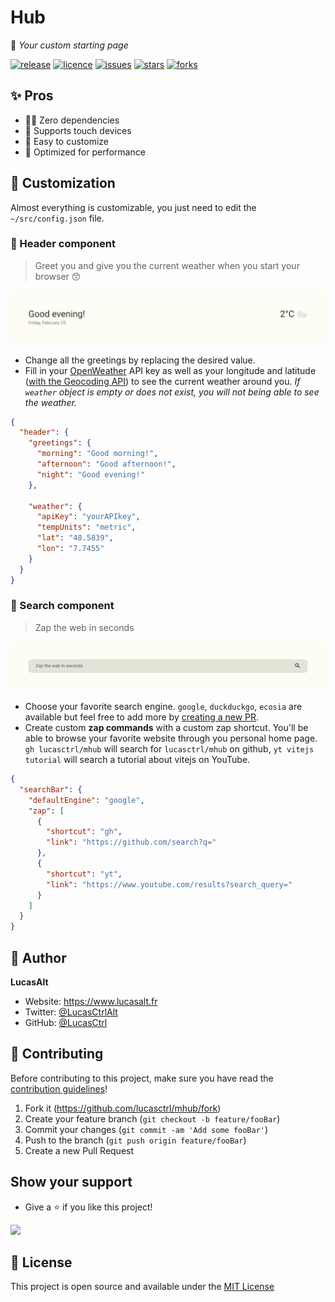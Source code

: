 # Hub
🧰 *Your custom starting page*

[![release](https://img.shields.io/github/release/lucasctrl/mhub?style=flat-square&label=Release&logo=github&logoColor=fafafa&colorA=191b25&colorB=32cb8b)](https://github.com/lucasctrl/mhub/releases/latest)
[![licence](https://img.shields.io/github/license/lucasctrl/mhub?style=flat-square&label=License&colorA=191b25)](https://github.com/lucasctrl/mhub/blob/main/LICENSE.md)
[![issues](https://img.shields.io/github/issues/lucasctrl/mhub?style=flat-square&label=Issues&colorA=191b25)](https://github.com/lucasctrl/mhub/issues)
[![stars](https://img.shields.io/github/stars/lucasctrl/mhub?style=flat-square&label=Stars&colorA=191b25)](https://github.com/lucasctrl/mhub/stargazers)
[![forks](https://img.shields.io/github/forks/lucasctrl/mhub?style=flat-square&label=Forks&colorA=191b25)](https://github.com/lucasctrl/mhub/network)

## ✨ Pros

- 🙅‍♂️ Zero dependencies
- 📱 Supports touch devices
- 🌈 Easy to customize
- 🦄 Optimized for performance

## 🎨 Customization

Almost everything is customizable, you just need to edit the `~/src/config.json` file.

### 👋 Header component

> Greet you and give you the current weather when you start your browser 😙

![Hello image](https://github.com/lucasctrl/mhub/blob/main/.github/screenshots/header.png)

- Change all the greetings by replacing the desired value.
- Fill in your [OpenWeather](https://openweathermap.org) API key as well as your longitude and latitude ([with the Geocoding API](https://openweathermap.org/api/geocoding-api)) to see the current weather around you. *If  `weather` object is empty or does not exist, you will not being able to see the weather.*

```json
{
  "header": {
    "greetings": {
      "morning": "Good morning!",
      "afternoon": "Good afternoon!",
      "night": "Good evening!"
    },

    "weather": {
      "apiKey": "yourAPIkey",
      "tempUnits": "metric",
      "lat": "48.5839",
      "lon": "7.7455"
    }
  }
}
```

### 🔎 Search component

> Zap the web in seconds

![Search bar image](https://github.com/lucasctrl/mhub/blob/main/.github/screenshots/searchBar.png)

- Choose your favorite search engine. `google`, `duckduckgo`, `ecosia` are available but feel free to add more by [creating a new PR](#-contributing).
- Create custom **zap commands** with a custom zap shortcut. You'll be able to browse your favorite website through you personal home page. `gh lucasctrl/mhub` will search for `lucasctrl/mhub` on github, `yt vitejs tutorial` will search a tutorial about vitejs on YouTube.

```json
{
  "searchBar": {
    "defaultEngine": "google",
    "zap": [
      {
        "shortcut": "gh",
        "link": "https://github.com/search?q="
      },
      {
        "shortcut": "yt",
        "link": "https://www.youtube.com/results?search_query="
      }
    ]
  }
}
```

<!-- ### 🗂️ Cards component

> Displays multiple cards. *It is recommended that the total number of cards is a multiple of two (2, 4, 6, ...)*.

![Cards image](https://github.com/lucasctrl/mhub/blob/main/.github/images/cards.png)


- `title`, represent the card title
- By clicking on the card, you are redirected to the `link`
- You can display a [feather icon](https://feathericons.com) by filling `icon`. *If no value entered, you see the `title`
- If `newTab` defined to true, you open the link in a new tab.
- Removing the object `cards` will completely remove the cards component

```js
cards: {
  links: [
    {
      title: 'GitHub',
      link: 'https://github.com/',
      icon: 'github',
      newTab: true,
    },
    {
      title: 'Twitter',
      link: 'https://twitter.com/',
      icon: 'twitter',
      newTab: true,
    },
    {
      title: 'ProtonMail',
      link: 'https://protonmail.com/',
      icon: 'mail',
      newTab: true,
    },
    // ...
  ],
}
``` -->


## 👤 Author

**LucasAlt**
* Website: https://www.lucasalt.fr
* Twitter: [@LucasCtrlAlt](https://twitter.com/LucasCtrlAlt)
* GitHub: [@LucasCtrl](https://github.com/LucasCtrl)

## 🤝 Contributing

Before contributing to this project, make sure you have read the [contribution guidelines](https://github.com/lucasctrl/mhub/blob/main/CONTRIBUTING.md)!

1. Fork it (https://github.com/lucasctrl/mhub/fork)
2. Create your feature branch (`git checkout -b feature/fooBar`)
3. Commit your changes (`git commit -am 'Add some fooBar'`)
4. Push to the branch (`git push origin feature/fooBar`)
5. Create a new Pull Request

## Show your support

- Give a ⭐️ if you like this project!

<a href="https://www.buymeacoffee.com/lucasalt"><img src="https://img.buymeacoffee.com/button-api/?text=Buy me a coffee&emoji=&slug=lucasalt&button_colour=5F7FFF&font_colour=ffffff&font_family=Poppins&outline_colour=000000&coffee_colour=FFDD00"></a>

## 📝 License

This project is open source and available under the [MIT License](https://github.com/lucasctrl/mhub/blob/main/LICENSE.md)
